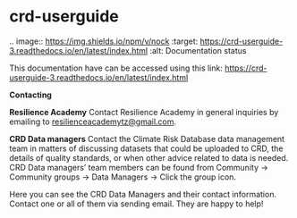 # crd-userguide

.. image:: https://img.shields.io/npm/v/nock
  :target: https://crd-userguide-3.readthedocs.io/en/latest/index.html
  :alt: Documentation status

This documentation have can be accessed using this link: https://crd-userguide-3.readthedocs.io/en/latest/index.html

**Contacting**

**Resilience Academy**
Contact Resilience Academy in general inquiries by emailing to resilienceacademytz@gmail.com.


**CRD Data managers**
Contact the Climate Risk Database data management team in matters of discussing datasets that could be uploaded to CRD, the details of quality standards, or when other advice related to data is needed. CRD Data managers’ team members can be found from Community → Community groups → Data Managers → Click the group icon.

Here you can see the CRD Data Managers and their contact information. Contact one or all of them via sending email. They are happy to help!
